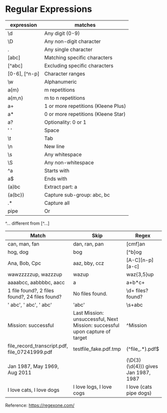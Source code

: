 # Regular Expressions  

expression | matches
---|---
\d | Any digit (0-9)
\D | Any non-digit character
. | Any single character
[abc] | Matching specific characters
[^abc] | Excluding specific characters
[0-6], [^n-p] | Character ranges
\w | Alphanumeric
a{m} | m repetitions
a{m,n} | m to n repetitions
a+ | 1 or more repetitions (Kleene Plus)
a* | 0 or more repetitions (Kleene Star)
a? | Optionality: 0 or 1
' ' | Space
\t | Tab
\n | New line
\s | Any whitespace
\S | Any non-whitespace
^a | Starts with
a$ | Ends with
(a)bc | Extract part: a
(a(bc)) | Capture sub-group: abc, bc
.* | Capture all
pipe | Or 

^... different from [^...]  

Match | Skip | Regex
---|---|---
can, man, fan | dan, ran, pan | [cmf]an
hog, dog | bog | [^b]og
Ana, Bob, Cpc | aaz, bby, ccz | [A-C][n-p][a-c]
wawzzzzzup, wazzzup | wazup | waz{3,5}up
aaaabcc, aabbbbc, aacc | a | a+b*c+
1 file found?, 2 files found?, 24 files found? | No files found. |  \d+ files? found\?
' abc', '  abc', '  abc' | 'abc' | \s+abc   
Mission: successful | Last Mission: unsuccessful, Next Mission: successful upon capture of target | ^Mission
file_record_transcript.pdf, file_07241999.pdf | testfile_fake.pdf.tmp | (^file_.*).pdf$
Jan 1987, May 1969, Aug 2011 | | (\D{3} (\d{4})) gives Jan 1987, 1987
I love cats, I love dogs | I love logs, I love cogs | I love (cats pipe dogs)


Reference: https://regexone.com/  